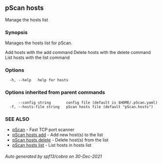 ## pScan hosts

Manage the hosts list

### Synopsis

Manages the hosts list for pScan.
	
Add hosts with the add command
Delete hosts with the delete command
List hosts with the list command

### Options

```
  -h, --help   help for hosts
```

### Options inherited from parent commands

```
      --config string       config file (default is $HOME/.pScan.yaml)
  -f, --hosts-file string   pScan hosts file (default "pScan.hosts")
```

### SEE ALSO

* [pScan](pScan.md)	 - Fast TCP port scanner
* [pScan hosts add](pScan_hosts_add.md)	 - Add new host(s) to the list
* [pScan hosts delete](pScan_hosts_delete.md)	 - Delete host(s) from the list
* [pScan hosts list](pScan_hosts_list.md)	 - List hosts in hosts list

###### Auto generated by spf13/cobra on 30-Dec-2021
